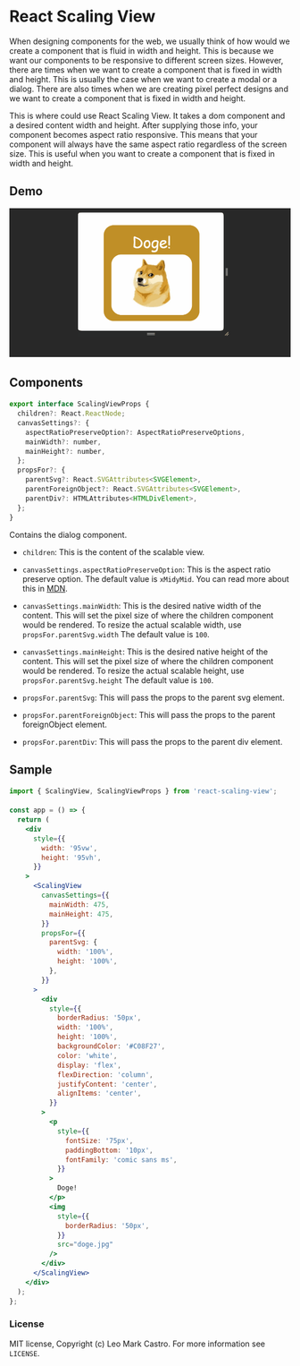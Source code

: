 # React Scaling View

When designing components for the web, we usually think of how would we create a component that is fluid in width and height. This is because we want our components to be responsive to different screen sizes. However, there are times when we want to create a component that is fixed in width and height. This is usually the case when we want to create a modal or a dialog. There are also times when we are creating pixel perfect designs and we want to create a component that is fixed in width and height.

This is where could use React Scaling View. It takes a dom component and a desired content width and height. After supplying those info, your component becomes aspect ratio responsive. This means that your component will always have the same aspect ratio regardless of the screen size. This is useful when you want to create a component that is fixed in width and height.

## Demo

![Demo](https://raw.githubusercontent.com/leomarkcastro/react-scaling-view/main/demo.gif)

## Components

```jsx
export interface ScalingViewProps {
  children?: React.ReactNode;
  canvasSettings?: {
    aspectRatioPreserveOption?: AspectRatioPreserveOptions,
    mainWidth?: number,
    mainHeight?: number,
  };
  propsFor?: {
    parentSvg?: React.SVGAttributes<SVGElement>,
    parentForeignObject?: React.SVGAttributes<SVGElement>,
    parentDiv?: HTMLAttributes<HTMLDivElement>,
  };
}
```

Contains the dialog component.

- `children`: This is the content of the scalable view.
- `canvasSettings.aspectRatioPreserveOption`: This is the aspect ratio preserve option. The default value is `xMidyMid`. You can read more about this in [MDN](https://developer.mozilla.org/en-US/docs/Web/SVG/Attribute/preserveAspectRatio).
- `canvasSettings.mainWidth`: This is the desired native width of the content. This will set the pixel size of where the children component would be rendered. To resize the actual scalable width, use `propsFor.parentSvg.width` The default value is `100`.
- `canvasSettings.mainHeight`: This is the desired native height of the content. This will set the pixel size of where the children component would be rendered. To resize the actual scalable height, use `propsFor.parentSvg.height` The default value is `100`.
- `propsFor.parentSvg`: This will pass the props to the parent svg element.

- `propsFor.parentForeignObject`: This will pass the props to the parent foreignObject element.
- `propsFor.parentDiv`: This will pass the props to the parent div element.

## Sample

```jsx
import { ScalingView, ScalingViewProps } from 'react-scaling-view';

const app = () => {
  return (
    <div
      style={{
        width: '95vw',
        height: '95vh',
      }}
    >
      <ScalingView
        canvasSettings={{
          mainWidth: 475,
          mainHeight: 475,
        }}
        propsFor={{
          parentSvg: {
            width: '100%',
            height: '100%',
          },
        }}
      >
        <div
          style={{
            borderRadius: '50px',
            width: '100%',
            height: '100%',
            backgroundColor: '#C08F27',
            color: 'white',
            display: 'flex',
            flexDirection: 'column',
            justifyContent: 'center',
            alignItems: 'center',
          }}
        >
          <p
            style={{
              fontSize: '75px',
              paddingBottom: '10px',
              fontFamily: 'comic sans ms',
            }}
          >
            Doge!
          </p>
          <img
            style={{
              borderRadius: '50px',
            }}
            src="doge.jpg"
          />
        </div>
      </ScalingView>
    </div>
  );
};
```

### License

MIT license, Copyright (c) Leo Mark Castro. For more information see `LICENSE`.
